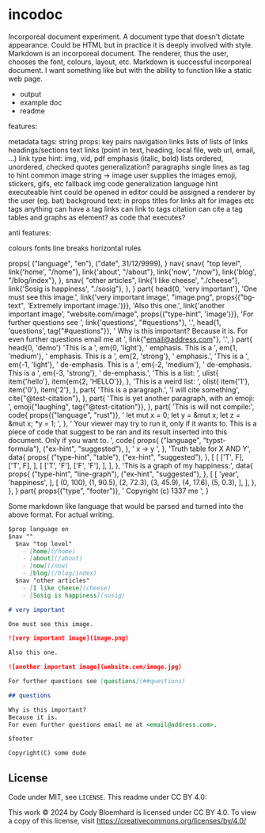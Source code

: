 # incodoc

Incorporeal document experiment.
A document type that doesn't dictate appearance.
Could be HTML but in practice it is deeply involved with style.
Markdown is an incorporeal document.
The renderer, thus the user, chooses the font, colours, layout, etc.
Markdown is successful incorporeal document.
I want something like but with the ability to function like a static web page.

- output
- example doc
- readme

features:

metadata
  tags: string
  props: key pairs
navigation
  links lists of lists of links
headings/sections
text
links (point in text, heading, local file, web url, email, ...)
  link type hint: img, vid, pdf
emphasis (italic, bold)
lists
  ordered, unordered, checked
quotes generalization?
paragraphs
single lines
  as tag to hint
common image
  string -> image
  user supplies the images
  emoji, stickers, gifs, etc
  fallback img
code generalization
  language hint
  executeable hint
  could be opened in editor
  could be assigned a renderer by the user (eg. bat)
background text: in props
  titles for links
  alt for images
  etc
tags
  anything can have a tag
  links can link to tags
  citation can cite a tag
tables and graphs
  as element? as code that executes?

anti features:

colours
fonts
line breaks
horizontal rules

props{
    ("language", "en"),
    ("date", 31/12/9999),
}
nav{
    snav{
        "top level",
        link{'home', "/home"},
        link{'about', "/about"},
        link{'now', "/now"},
        link{'blog', "/blog/index"},
    },
    snav{
        "other articles",
        link{'I like cheese', "./cheese"},
        link{'Sosig is happiness', "./sosig"},
    },
}
part{
    head{0, 'very important'},
    'One must see this image.',
    link{'very important image', "image.png", props{("bg-text", 'Extremely important image.')}},
    'Also this one.',
    link{'another important image', "website.com/image", props{("type-hint", 'image')}},
    'For further questions see ',
    link{'questions', "#questions"},
    '.',
    head{1, 'questions', tag{"#questions"}},
    '
    Why is this important?
    Because it is.
    For even further questions email me at ',
    link{"email@address.com"},
    '.',
}
part{
    head{0, 'demo'}
    'This is a ',
    em{0, 'light'},
    ' emphasis.
    This is a ',
    em{1, 'medium'},
    ' emphasis.
    This is a ',
    em{2, 'strong'},
    ' emphasis.',
    'This is a ',
    em{-1, 'light'},
    ' de-emphasis.
    This is a ',
    em{-2, 'medium'},
    ' de-emphasis.
    This is a ',
    em{-3, 'strong'},
    ' de-emphasis.',
    'This is a list: ',
    ulist{
        item{'hello'},
        item{em{2, 'HELLO'}},
    },
    'This is a weird list: ',
    olist{
        item{'1'},
        item{'0'},
        item{'2'},
    },
    part{
        'This is a paragraph.',
        'I will cite something',
        cite{"@test-citation"},
    },
    part{
        'This is yet another paragraph, with an emoji: ',
        emoji{"laughing", tag{"@test-citation"}},
    },
    part{
        'This is will not compile:',
        code{
            props{("language", "rust")},
            '
                let mut x = 0;
                let y = &mut x;
                let z = &mut x;
                *y = 1;
            ',
        },
        '
        Your viewer may try to run it, only if it wants to.
        This is a piece of code that suggest to be ran and its result inserted into this document.
        Only if you want to.
        ',
        code{
            props{
                ("language", "typst-formula"),
                ("ex-hint", "suggested"),
            },
            '
                x -> y
            ',
        },
        'Truth table for X AND Y',
        data{
            props{
                ("type-hint", "table"),
                ("ex-hint", "suggested"),
            },
            [
                [
                    ['T', F],
                    ['T', F],
                ],
                [
                    ['T', 'F'],
                    ['F', 'F'],
                ],
            ],
        },
        'This is a graph of my happiness:',
        data{
            props{
                ("type-hint", "line-graph"),
                ("ex-hint", "suggested"),
            },
            [
                [
                    'year',
                    'happiness',
                ],
                [
                    (0, 100), (1, 90.5), (2, 72.3), (3, 45.9), (4, 17.6), (5, 0.3),
                ],
            ],
        },
    },
}
part{
    props{("type", "footer")},
    '
    Copyright (c) 1337 me
    ',
}

Some markdown like language that would be parsed and turned into the above format.
For actual writing.

```md
$prop language en
$nav ""
  $nav "top level"
    - [home](/home)
    - [about](/about)
    - [now](/now)
    - [blog](/blog/index)
  $nav "other articles"
    - [I like cheese](cheese)
    - [Sosig is happiness](sosig)

# very important

One must see this image.

![very important image](image.png)

Also this one.

![another important image](website.com/image.jpg)

For further questions see [questions](##questions)

## questions

Why is this important?
Because it is.
For even further questions email me at <email@address.com>.

$footer

Copyright(C) some dude 
```

## License

Code under MIT, see `LICENSE`.
This readme under CC BY 4.0:

This work © 2024 by Cody Bloemhard is licensed under CC BY 4.0.
To view a copy of this license, visit https://creativecommons.org/licenses/by/4.0/
